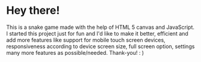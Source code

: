 # Hey there!
This is a snake game made with the help of HTML 5 canvas and JavaScript. I started this project just for fun and I'd like to make it better, efficient and add more features like support for mobile touch screen devices, responsiveness according to device screen size, full screen option, settings many more features as possible/needed. Thank-you!  : )
